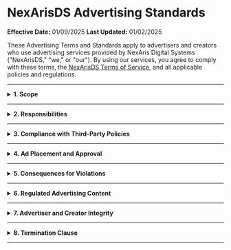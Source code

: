 # NexArisDS Advertising Standards  

**Effective Date:** 01/09/2025 
**Last Updated:** 01/02/2025

These Advertising Terms and Standards apply to advertisers and creators who use advertising services provided by NexAris Digital Systems ("NexArisDS," "we," or "our"). By using our services, you agree to comply with these terms, the [NexArisDS Terms of Service](#), and all applicable policies and regulations.  

---

<details>
<summary><strong>1. Scope</strong></summary>

These Terms and Standards apply to:  
1. **Advertisers** who place advertisements on NexArisDS platforms (e.g., forums, websites, or tools).  
2. **Creators** who integrate third-party advertisements or sponsorships into their projects hosted on NexArisDS platforms.  

Advertisers and creators must adhere to:  
- NexArisDS Terms of Service and community standards.  
- Relevant third-party terms of service (e.g., Discord, API providers).  
- Local, national, and international laws governing advertising and content distribution.  

</details>

---

<details>
<summary><strong>2. Responsibilities</strong></summary>

### **2.1 Content Compliance**  
All advertising content must:  
- Avoid NSFW (Not Safe for Work) material, harmful or unsafe practices, and deceptive content.  
- Respect intellectual property rights and applicable copyright laws.  
- Be age-appropriate and exclude users under 13 when required.  

**Prohibited Content Includes:**  
1. **NSFW Material:** Explicit sexual content, nudity, or adult themes.  
2. **Harmful Content:** Violence, hate speech, harassment, or discrimination.  
3. **Unsafe Practices:** Phishing links, scams, malware, or spyware.  
4. **Deceptive Content:** False claims, misleading sponsorships, or hidden endorsements.  

### **2.2 Targeting and Audience**  
- Advertisers are responsible for ensuring ads are suitable for their target audience and compliant with legal age restrictions.  
- Creators must disclose and obtain approval for integrating third-party ads into their projects.  

</details>

---

<details>
<summary><strong>3. Compliance with Third-Party Policies</strong></summary>

Violations of third-party terms of service (e.g., platform APIs) that result in complaints against NexArisDS may lead to:  
- Suspension or termination of advertising campaigns.  
- Removal of integrated ads from creator-hosted projects.  
- Temporary or permanent bans from NexArisDS services.  

</details>

---

<details>
<summary><strong>4. Ad Placement and Approval</strong></summary>

### **4.1 Ad Submission**  
- All ads must be submitted through NexArisDS-approved channels for review.  
- NexArisDS reserves the right to approve, reject, or modify ad placements to ensure compliance.  

### **4.2 Monitoring and Reporting**  
- NexArisDS will monitor campaigns to ensure adherence to these terms and provide periodic performance reports upon request.  

### **4.3 Payment and Refunds**  
- Payment must be completed in advance unless agreed upon otherwise in writing.  
- Refunds for canceled campaigns will be issued solely at NexArisDS's discretion and only for unused ad placement time.  

</details>

---

<details>
<summary><strong>5. Consequences for Violations</strong></summary>

Violations of these Advertising Terms and Standards may result in the following actions, depending on the severity of the violation:  
1. Immediate suspension or termination of the advertising campaign.  
2. Removal of third-party advertisements integrated by creators.  
3. Temporary or permanent bans from NexArisDS platforms.  
4. Reporting violations to appropriate authorities or third parties.  

</details>

---

<details>
<summary><strong>6. Regulated Advertising Content</strong></summary>

Certain types of content require pre-approval or additional documentation, including:  
- Alcohol, tobacco, or gambling-related ads (where legal).  
- Financial services or cryptocurrency promotions.  

Advertisers must provide proof of legal compliance when requested.  

</details>

---

<details>
<summary><strong>7. Advertiser and Creator Integrity</strong></summary>

1. Advertisers and creators are responsible for ensuring that their advertising content complies with these standards, NexArisDS policies, and applicable laws in all regions where ads are displayed.  
2. Any attempt to bypass NexArisDS's advertising filters, distribute unsafe content, or engage in deceptive practices will result in immediate action.  

</details>

---

<details>
<summary><strong>8. Termination Clause</strong></summary>

NexArisDS reserves the right to terminate advertising agreements or creator partnerships at any time for violations of these Terms and Standards. No refunds will be provided for campaigns terminated due to policy violations.  

</details>

--- 